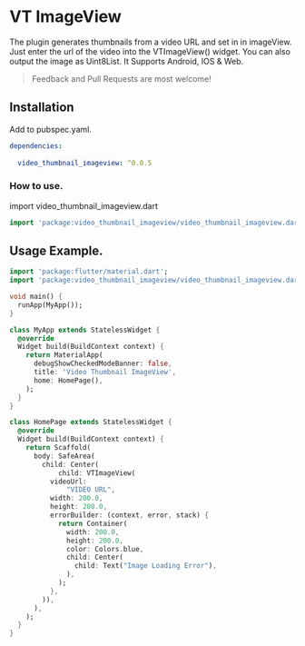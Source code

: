 # VT ImageView

The plugin generates thumbnails from a video URL and set in in imageView. Just enter the url of the video into the VTImageView() widget. You can also output the image as Uint8List. It Supports Android, IOS & Web.


> Feedback and Pull Requests are most welcome!

## Installation

Add to pubspec.yaml.

```yaml
dependencies:
  
  video_thumbnail_imageview: ^0.0.5
```

### How to use.

import video_thumbnail_imageview.dart

```dart
import 'package:video_thumbnail_imageview/video_thumbnail_imageview.dart`';
```

## Usage Example.

```dart
import 'package:flutter/material.dart';
import 'package:video_thumbnail_imageview/video_thumbnail_imageview.dart';

void main() {
  runApp(MyApp());
}

class MyApp extends StatelessWidget {
  @override
  Widget build(BuildContext context) {
    return MaterialApp(
      debugShowCheckedModeBanner: false,
      title: 'Video Thumbnail ImageView',
      home: HomePage(),
    );
  }
}

class HomePage extends StatelessWidget {
  @override
  Widget build(BuildContext context) {
    return Scaffold(
      body: SafeArea(
        child: Center(
            child: VTImageView(
          videoUrl:
              "VIDEO URL",
          width: 200.0,
          height: 200.0,
          errorBuilder: (context, error, stack) {
            return Container(
              width: 200.0,
              height: 200.0,
              color: Colors.blue,
              child: Center(
                child: Text("Image Loading Error"),
              ),
            );
          },
        )),
      ),
    );
  }
}
```